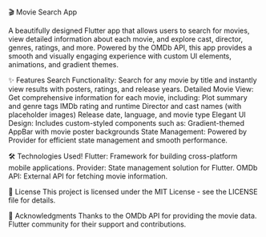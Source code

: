 🎬 Movie Search App


A beautifully designed Flutter app that allows users to search for movies, view detailed information about each movie, and explore cast, director, genres, ratings, and more. Powered by the OMDb API, this app provides a smooth and visually engaging experience with custom UI elements, animations, and gradient themes.

✨ Features
Search Functionality: Search for any movie by title and instantly view results with posters, ratings, and release years.
Detailed Movie View: Get comprehensive information for each movie, including:
Plot summary and genre tags
IMDb rating and runtime
Director and cast names (with placeholder images)
Release date, language, and movie type
Elegant UI Design: Includes custom-styled components such as:
Gradient-themed AppBar with movie poster backgrounds
State Management: Powered by Provider for efficient state management and smooth performance.

🛠️ Technologies Used!
Flutter: Framework for building cross-platform mobile applications.
Provider: State management solution for Flutter.
OMDb API: External API for fetching movie information.

📄 License
This project is licensed under the MIT License - see the LICENSE file for details.

🙏 Acknowledgments
Thanks to the OMDb API for providing the movie data.
Flutter community for their support and contributions.

